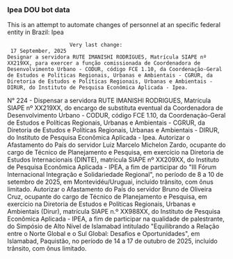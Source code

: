  ### Ipea DOU bot data
 This is an attempt to automate changes of personnel at an specific federal entity in Brazil: Ipea
 
                        Very last change: 
 	 17 September, 2025
	Designar a servidora RUTE IMANISHI RODRIGUES, Matrícula SIAPE nº XX219XX, para exercer a função comissionada de Coordenadora de Desenvolvimento Urbano - CODUR, código FCE 1.10, da Coordenação-Geral de Estudos e Políticas Regionais, Urbanas e Ambientais - CGRUR, da Diretoria de Estudos e Políticas Regionais, Urbanas e Ambientais - DIRUR, do Instituto de Pesquisa Econômica Aplicada - Ipea.
N° 224 - Dispensar a servidora RUTE IMANISHI RODRIGUES, Matrícula SIAPE nº XX219XX, do encargo de substituta eventual da Coordenadora de Desenvolvimento Urbano - CODUR, código FCE 1.10, da Coordenação-Geral de Estudos e Políticas Regionais, Urbanas e Ambientais - CGRUR, da Diretoria de Estudos e Políticas Regionais, Urbanas e Ambientais - DIRUR, do Instituto de Pesquisa Econômica Aplicada - Ipea.
Autorizar o Afastamento do País do servidor Luiz Marcelo Michelon Zardo, ocupante do cargo de Técnico de Planejamento e Pesquisa, em exercício na Diretoria de Estudos Internacionais (DINTE), matrícula SIAPE nº XX209XX, do Instituto de Pesquisa Econômica Aplicada - IPEA, a fim de participar do "III Fórum Internacional Integração e Solidariedade Regional", no período de 8 a 10 de setembro de 2025, em Montevidéu/Uruguai, incluído trânsito, com ônus limitado.
Autorizar o Afastamento do País do servidor Bruno de Oliveira Cruz, ocupante do cargo de Técnico de Planejamento e Pesquisa, em exercício na Diretoria de Estudos e Políticas Regionais, Urbanas e Ambientais (Dirur), matrícula SIAPE n.º XX988XX, do Instituto de Pesquisa Econômica Aplicada - IPEA, a fim de participar na qualidade de palestrante, do Simpósio de Alto Nível de Islamabad intitulado "Equilibrando a Relação entre o Norte Global e o Sul Global: Desafios e Oportunidades", em Islamabad, Paquistão, no período de 14 a 17 de outubro de 2025, incluído trânsito, com ônus limitado.
